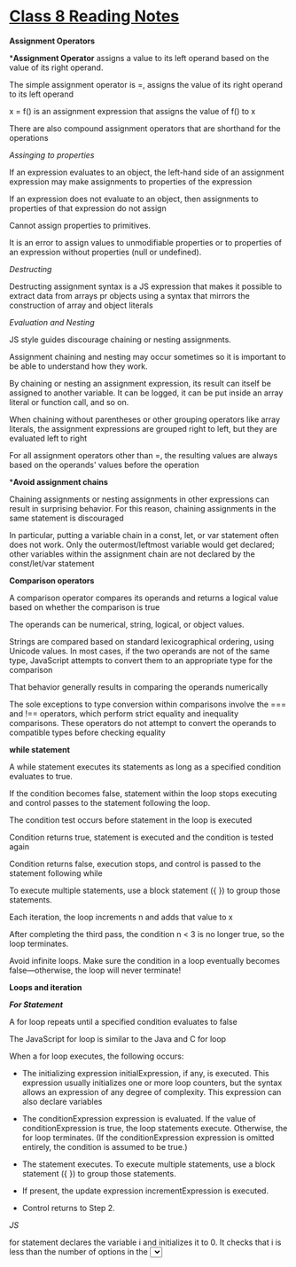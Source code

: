 # [Class 8 Reading Notes](https://github.com/snur206/reading-notes/blob/main/102/class8notes.md)

**Assignment Operators**

***Assignment Operator** assigns a value to its left operand based on the value of its right operand. 

 The simple assignment operator is =, assigns the value of its right operand to its left operand
 
 x = f() is an assignment expression that assigns the value of f() to x
 
There are also compound assignment operators that are shorthand for the operations

*Assinging to properties*

If an expression evaluates to an object, the left-hand side of an assignment expression may make assignments to properties of the expression

If an expression does not evaluate to an object, then assignments to properties of that expression do not assign

Cannot assign properties to primitives.

It is an error to assign values to unmodifiable properties or to properties of an expression without properties (null or undefined).


*Destructing*

Destructing assignment syntax is a JS expression that makes it possible to extract data from arrays pr objects using a syntax that mirrors the construction of array and object literals

*Evaluation and Nesting*

JS style guides discourage chaining or nesting assignments.

Assignment chaining and nesting may occur sometimes so it is important to be able to understand how they work.

By chaining or nesting an assignment expression, its result can itself be assigned to another variable. It can be logged, it can be put inside an array literal or function call, and so on.

When chaining without parentheses or other grouping operators like array literals, the assignment expressions are grouped right to left, but they are evaluated left to right

For all assignment operators other than =, the resulting values are always based on the operands' values before the operation

***Avoid assignment chains**

Chaining assignments or nesting assignments in other expressions can result in surprising behavior. For this reason, chaining assignments in the same statement is discouraged

In particular, putting a variable chain in a const, let, or var statement often does not work. Only the outermost/leftmost variable would get declared; other variables within the assignment chain are not declared by the const/let/var statement

**Comparison operators**

A comparison operator compares its operands and returns a logical value based on whether the comparison is true

The operands can be numerical, string, logical, or object values.

Strings are compared based on standard lexicographical ordering, using Unicode values. In most cases, if the two operands are not of the same type, JavaScript attempts to convert them to an appropriate type for the comparison

That behavior generally results in comparing the operands numerically

The sole exceptions to type conversion within comparisons involve the === and !== operators, which perform strict equality and inequality comparisons. These operators do not attempt to convert the operands to compatible types before checking equality

**while statement**

A while statement executes its statements as long as a specified condition evaluates to true. 
 
  
If the condition becomes false, statement within the loop stops executing and control passes to the statement following the loop.
 
  
The condition test occurs before statement in the loop is executed
 
  
Condition returns true, statement is executed and the condition is tested again
 
  
Condition returns false, execution stops, and control is passed to the statement following while 
 

To execute multiple statements, use a block statement ({ }) to group those statements.
 
  
Each iteration, the loop increments n and adds that value to x
 
  
After completing the third pass, the condition n < 3 is no longer true, so the loop terminates.
                                                    
                                                    
Avoid infinite loops. Make sure the condition in a loop eventually becomes false—otherwise, the loop will never terminate!   
                                                    


**Loops and iteration**

***For Statement***

A for loop repeats until a specified condition evaluates to false

The JavaScript for loop is similar to the Java and C for loop

When a for loop executes, the following occurs:

- The initializing expression initialExpression, if any, is executed. This expression usually initializes one or more loop counters, but the syntax allows an expression of any degree of complexity. This expression can also declare variables

- The conditionExpression expression is evaluated. If the value of conditionExpression is true, the loop statements execute. Otherwise, the for loop terminates. (If the conditionExpression expression is omitted entirely, the condition is assumed to be true.)

- The statement executes. To execute multiple statements, use a block statement ({ }) to group those statements.

- If present, the update expression incrementExpression is executed.

- Control returns to Step 2.

*JS*

for statement declares the variable i and initializes it to 0. It checks that i is less than the number of options in the <select> element, performs the succeeding if statement, and increments i by 1 after each pass through the loop.
  

 
 
